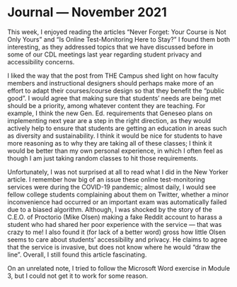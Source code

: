# Journal — November 2021

This week, I enjoyed reading the articles “Never Forget: Your Course is Not Only Yours” and “Is Online Test-Monitoring Here to Stay?”  I found them both interesting, as they addressed topics that we have discussed before in some of our CDL meetings last year regarding student privacy and accessibility concerns. 

I liked the way that the post from THE Campus shed light on how faculty members and instructional designers should perhaps make more of an effort to adapt their courses/course design so that they benefit the “public good”. I would agree that making sure that students’ needs are being met should be a priority, among whatever content they are teaching. For example, I think the new Gen. Ed. requirements that Geneseo plans on implementing next year are a step in the right direction, as they would actively help to ensure that students are getting an education in areas such as diversity and sustainability. I think it would be nice for students to have more reasoning as to why they are taking all of these classes; I think it would be better than my own personal experience, in which I often feel as though I am just taking random classes to hit those requirements. 

Unfortunately, I was not surprised at all to read what I did in the New Yorker article. I remember how big of an issue these online test-monitoring services were during the COVID-19 pandemic; almost daily, I would see fellow college students complaining about them on Twitter, whether a minor inconvenience had occurred or an important exam was automatically failed due to a biased algorithm.  Although, I was shocked by the story of the C.E.O. of Proctorio (Mike Olsen) making a fake Reddit account to harass a student who had shared her poor experience with the service — that was crazy to me! I also found it (for lack of a better word) gross how little Olsen seems to care about students’ accessibility and privacy. He claims to agree that the service is invasive, but does not know where he would “draw the line”. Overall, I still found this article fascinating.

On an unrelated note, I tried to follow the Microsoft Word exercise in Module 3, but I could not get it to work for some reason.